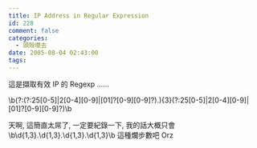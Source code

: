 ```yaml
---
title: IP Address in Regular Expression
id: 228
comment: false
categories:
  - 頭殼壞去
date: 2005-08-04 02:43:00
tags:
---
```


這是擷取有效 IP 的 Regexp ......

\b(?:(?:25[0-5]|2[0-4][0-9]|[01]?[0-9][0-9]?).){3}(?:25[0-5]|2[0-4][0-9]|[01]?[0-9][0-9]?)\b

天啊, 這簡直太屌了,
一定要紀錄一下,
我的話大概只會
\b\d{1,3}.\d{1,3}.\d{1,3}.\d{1,3}\b
這種爛步數吧 Orz